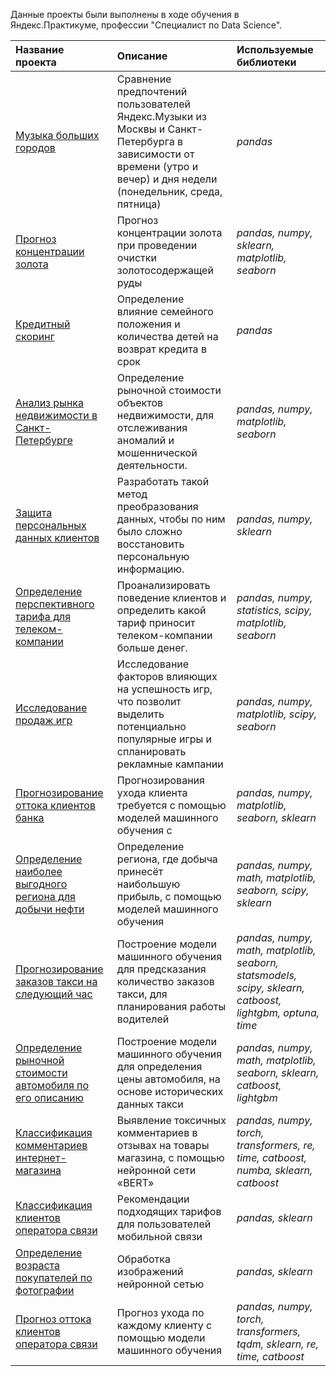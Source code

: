 Данные проекты были выполнены в ходе обучения в Яндекс.Практикуме, профессии  "Специалист по Data Science".

| Название проекта | Описание | Используемые библиотеки | 
| :---------------------- | :---------------------- | :---------------------- |
| [Музыка больших городов](music) | Сравнение предпочтений пользователей Яндекс.Музыки из Москвы и Санкт-Петербурга в зависимости от времени (утро и вечер) и дня недели (понедельник, среда, пятница)| *pandas* |
| [Прогноз концентрации золота](gold) | Прогноз концентрации золота при проведении очистки золотосодержащей руды| *pandas, numpy, sklearn, matplotlib, seaborn* |
| [Кредитный скоринг](credit_scoring) | Определение влияние семейного положения и количества детей на возврат кредита в срок| *pandas*|
| [Анализ рынка недвижимости в Санкт-Петербурге](real_estate_analysis) | Определение рыночной стоимости объектов недвижимости, для отслеживания аномалий и мошеннической деятельности.| *pandas, numpy, matplotlib, seaborn*|
| [Защита персональных данных клиентов](protect_date) | Разработать такой метод преобразования данных, чтобы по ним было сложно восстановить персональную информацию. | *pandas, numpy, sklearn*|
| [Определение перспективного тарифа для телеком-компании](telecom) | Проанализировать поведение клиентов и определить какой тариф приносит телеком-компании больше денег. | *pandas, numpy, statistics, scipy, matplotlib, seaborn*|
| [Исследование продаж игр](games) | Исследование факторов влияющих на успешность игр, что позволит выделить потенциально популярные игры и спланировать рекламные кампании| *pandas, numpy, matplotlib, scipy, seaborn*|
| [Прогнозирование оттока клиентов банка](bank) | Прогнозирования ухода клиента требуется с помощью моделей машинного обучения с | *pandas, numpy, matplotlib, seaborn, sklearn* |
| [Определение наиболее выгодного региона для добычи нефти](oil_production) | Определение региона, где добыча принесёт наибольшую прибыль, с помощью моделей машинного обучения | *pandas, numpy, math, matplotlib, seaborn, scipy, sklearn* |
| [Прогнозирование заказов такси на следующий час](taxi) | Построение модели машинного обучения для предсказания количество заказов такси, для планирования работы водителей| *pandas, numpy, math, matplotlib, seaborn, statsmodels, scipy, sklearn, catboost, lightgbm, optuna, time* |
| [Определение рыночной стоимости автомобиля по его описанию](auto) | Построение модели машинного обучения для определения цены автомобиля, на основе исторических данных такси| *pandas, numpy, math, matplotlib, seaborn, sklearn, catboost, lightgbm* |
| [Классификация комментариев интернет-магазина](text) | Выявление токсичных комментариев в отзывах на товары магазина, с помощью нейронной сети «BERT»| *pandas, numpy, torch, transformers, re, time, catboost, numba, sklearn, catboost* |
| [Классификация клиентов оператора связи](telecom_ml) | Рекомендации подходящих тарифов для пользователей мобильной связи | *pandas, sklearn* |
| [Определение возраста покупателей по фотографии](cv) | Обработка изображений нейронной сетью | *pandas, sklearn* |
| [Прогноз оттока клиентов оператора связи](telecom_customer) | Прогноз ухода по каждому клиенту с помощью модели машинного обучения | *pandas, numpy, torch, transformers, tqdm, sklearn, re, time, catboost* |














